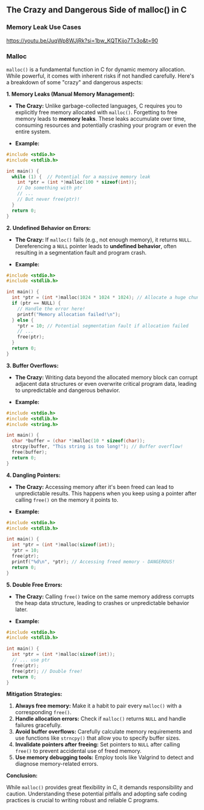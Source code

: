 ## The Crazy and Dangerous Side of malloc() in C

### Memory Leak Use Cases

https://youtu.be/JuqWp8WJjRk?si=1bw_KQTKijo7Tx3o&t=90

### Malloc

`malloc()` is a fundamental function in C for dynamic memory allocation. While powerful, it comes with inherent risks if
not handled carefully. Here's a breakdown of some "crazy" and dangerous aspects:

**1. Memory Leaks (Manual Memory Management):**

- **The Crazy:** Unlike garbage-collected languages, C requires you to explicitly free memory allocated with `malloc()`.
  Forgetting to free memory leads to **memory leaks**. These leaks accumulate over time, consuming resources and
  potentially crashing your program or even the entire system.

- **Example:**

```c
#include <stdio.h>
#include <stdlib.h>

int main() {
  while (1) {  // Potential for a massive memory leak
    int *ptr = (int *)malloc(100 * sizeof(int));
    // Do something with ptr
    // ...
    // But never free(ptr)! 
  }
  return 0;
}
```

**2. Undefined Behavior on Errors:**

- **The Crazy:** If `malloc()` fails (e.g., not enough memory), it returns `NULL`. Dereferencing a `NULL` pointer leads
  to **undefined behavior**, often resulting in a segmentation fault and program crash.

- **Example:**

```c
#include <stdio.h>
#include <stdlib.h>

int main() {
  int *ptr = (int *)malloc(1024 * 1024 * 1024); // Allocate a huge chunk
  if (ptr == NULL) {
    // Handle the error here!
    printf("Memory allocation failed!\n"); 
  } else {
    *ptr = 10; // Potential segmentation fault if allocation failed
    // ...
    free(ptr);
  }
  return 0;
}
```

**3. Buffer Overflows:**

- **The Crazy:** Writing data beyond the allocated memory block can corrupt adjacent data structures or even overwrite
  critical program data, leading to unpredictable and dangerous behavior.

- **Example:**

```c
#include <stdio.h>
#include <stdlib.h>
#include <string.h>

int main() {
  char *buffer = (char *)malloc(10 * sizeof(char));
  strcpy(buffer, "This string is too long!"); // Buffer overflow!
  free(buffer);
  return 0;
}
```

**4. Dangling Pointers:**

- **The Crazy:**  Accessing memory after it's been freed can lead to unpredictable results. This happens when you keep
  using a pointer after calling `free()` on the memory it points to.

- **Example:**

```c
#include <stdio.h>
#include <stdlib.h>

int main() {
  int *ptr = (int *)malloc(sizeof(int));
  *ptr = 10;
  free(ptr); 
  printf("%d\n", *ptr); // Accessing freed memory - DANGEROUS!
  return 0;
}
```

**5. Double Free Errors:**

- **The Crazy:** Calling `free()` twice on the same memory address corrupts the heap data structure, leading to crashes
  or unpredictable behavior later.

- **Example:**

```c
#include <stdio.h>
#include <stdlib.h>

int main() {
  int *ptr = (int *)malloc(sizeof(int));
  // ... use ptr
  free(ptr);
  free(ptr); // Double free!
  return 0;
}
```

**Mitigation Strategies:**

1. **Always free memory:** Make it a habit to pair every `malloc()` with a corresponding `free()`.
2. **Handle allocation errors:** Check if `malloc()` returns `NULL` and handle failures gracefully.
3. **Avoid buffer overflows:** Carefully calculate memory requirements and use functions like `strncpy()` that allow you
   to specify buffer sizes.
4. **Invalidate pointers after freeing:**  Set pointers to `NULL` after calling `free()` to prevent accidental use of
   freed memory.
5. **Use memory debugging tools:** Employ tools like Valgrind to detect and diagnose memory-related errors.

**Conclusion:**

While `malloc()` provides great flexibility in C, it demands responsibility and caution. Understanding these potential
pitfalls and adopting safe coding practices is crucial to writing robust and reliable C programs. 
